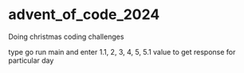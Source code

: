 # advent_of_code_2024
Doing christmas coding challenges

type go run main
and enter 1.1, 2, 3, 4, 5, 5.1 value to get response for particular day
